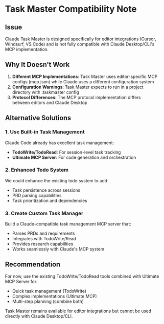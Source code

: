 # Task Master Compatibility Note

## Issue
Claude Task Master is designed specifically for editor integrations (Cursor, Windsurf, VS Code) and is not fully compatible with Claude Desktop/CLI's MCP implementation.

## Why It Doesn't Work
1. **Different MCP Implementations**: Task Master uses editor-specific MCP configs (mcp.json) while Claude uses a different configuration system
2. **Configuration Warnings**: Task Master expects to run in a project directory with .taskmaster config
3. **Protocol Differences**: The MCP protocol implementation differs between editors and Claude Desktop

## Alternative Solutions

### 1. Use Built-in Task Management
Claude Code already has excellent task management:
- **TodoWrite/TodoRead**: For session-level task tracking
- **Ultimate MCP Server**: For code generation and orchestration

### 2. Enhanced Todo System
We could enhance the existing todo system to add:
- Task persistence across sessions
- PRD parsing capabilities
- Task prioritization and dependencies

### 3. Create Custom Task Manager
Build a Claude-compatible task management MCP server that:
- Parses PRDs and requirements
- Integrates with TodoWrite/Read
- Provides research capabilities
- Works seamlessly with Claude's MCP system

## Recommendation
For now, use the existing TodoWrite/TodoRead tools combined with Ultimate MCP Server for:
- Quick task management (TodoWrite)
- Complex implementations (Ultimate MCP)
- Multi-step planning (combine both)

Task Master remains available for editor integrations but cannot be used directly with Claude Desktop/CLI.